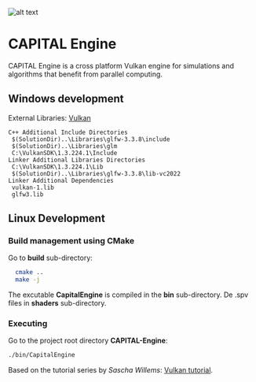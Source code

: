 ![alt text](https://github.com/whooki3/CAPITAL-engine/blob/development/assets/CoverCapture.PNG?raw=true)

# CAPITAL Engine

CAPITAL Engine is a cross platform Vulkan engine for simulations and algorithms that benefit from parallel computing.

## Windows development

External Libraries: [Vulkan](https://vulkan-tutorial.com/Development_environment)

```text
C++ Additional Include Directories
 $(SolutionDir)..\Libraries\glfw-3.3.8\include
 $(SolutionDir)..\Libraries\glm
 C:\VulkanSDK\1.3.224.1\Include
Linker Additional Libraries Directories
 C:\VulkanSDK\1.3.224.1\Lib
 $(SolutionDir)..\Libraries\glfw-3.3.8\lib-vc2022
Linker Additional Dependencies
 vulkan-1.lib
 glfw3.lib
```

## Linux Development

### Build management using CMake

Go to **build** sub-directory:

```bash
  cmake ..
  make -j
```

The excutable **CapitalEngine** is compiled in the **bin** sub-directory.
De .spv files in **shaders** sub-directory.

### Executing

Go to the project root directory **CAPITAL-Engine**:

```bash
./bin/CapitalEngine
```

Based on the tutorial series by *Sascha Willems*: [Vulkan tutorial](https://vulkan-tutorial.com/Introduction).

